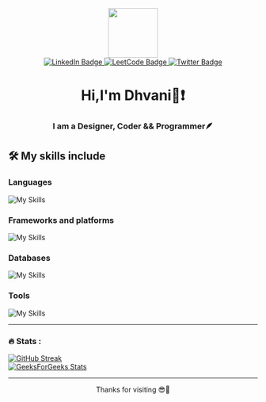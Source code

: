 <div id="header" align="center">
    <img src="https://media.giphy.com/media/jTHti8z6rjrUZmBgOp/giphy.gif" width="100"/>
    <div id="badges">
      <a href="https://www.linkedin.com/in/dhvani-patel-738807223/">
        <img src="https://img.shields.io/badge/LinkedIn-blue?style=for-the-badge&logo=linkedin&logoColor=white" alt="LinkedIn Badge"/>
      </a>
      <a href="https://leetcode.com/Knight-03/">
        <img src="https://img.shields.io/badge/LeetCode-red?style=for-the-badge&logo=leetcode&logoColor=white" alt="LeetCode Badge"/>
      </a>
      <a href="https://twitter.com/_Knight_03">
        <img src="https://img.shields.io/badge/Twitter-blue?style=for-the-badge&logo=twitter&logoColor=white" alt="Twitter Badge"/>
      </a>
    </div>
    <img src="https://komarev.com/ghpvc/?username=Knight-03&style=flat-square&color=blue" alt=""/>
    <h1>
       Hi,I'm Dhvani👋❗
    </h1>
    <h3 align="center">I am a Designer, Coder && Programmer🪶</h3>
  </div>
  
  
## 🛠 My skills include

### Languages

![My Skills](https://skills.thijs.gg/icons?i=cpp,html,css,js,ts,python&theme=dark) 

### Frameworks and platforms

![My Skills](https://skills.thijs.gg/icons?i=react,nextjs,nodejs,express,tailwind,bootstrap,linux,materialui&theme=dark)

### Databases

![My Skills](https://skills.thijs.gg/icons?i=mongodb,mysql&theme=dark)

### Tools

![My Skills](https://skills.thijs.gg/icons?i=git,github,md,vscode,redux,prisma,netlify,vercel&theme=dark)
  
---

### :fire: Stats :
  [![GitHub Streak](http://github-readme-streak-stats.herokuapp.com?user=Knight-03&theme=dark&background=000000)](https://git.io/streak-stats) <br>
  [![GeeksForGeeks Stats](https://geeks-for-geeks-stats-api-napiyo.vercel.app/?userName=knight_03)](https://github.com/napiyo/geeksForGeeksStatsAPI)

----

<p align="center">
Thanks for visiting 😎🤝
</p>
<!--   [![Top Langs](https://github-readme-stats.vercel.app/api/top-langs/?username=Knight-03)](https://github.com/anuraghazra/github-readme-stats) -->
  
